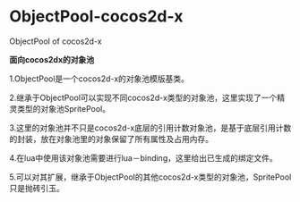 # ObjectPool-cocos2d-x
ObjectPool of cocos2d-x

**面向cocos2dx的对象池**

1.ObjectPool是一个cocos2d-x的对象池模版基类。

2.继承于ObjectPool可以实现不同cocos2d-x类型的对象池，这里实现了一个精灵类型的对象池SpritePool。

3.这里的对象池并不只是cocos2d-x底层的引用计数对象池，是基于底层引用计数的封装，放在对象池里的对象保留了所有属性及占用内存。

4.在lua中使用该对象池需要进行lua－binding，这里给出已生成的绑定文件。

5.可以对其扩展，继承于ObjectPool的其他cocos2d-x类型的对象池，SpritePool只是抛砖引玉。

